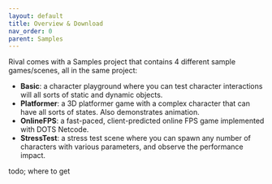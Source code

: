```yaml
---
layout: default
title: Overview & Download
nav_order: 0
parent: Samples
---
```


Rival comes with a Samples project that contains 4 different sample games/scenes, all in the same project:
- **Basic**: a character playground where you can test character interactions will all sorts of static and dynamic objects.
- **Platformer**: a 3D platformer game with a complex character that can have all sorts of states. Also demonstrates animation.
- **OnlineFPS**: a fast-paced, client-predicted online FPS game implemented with DOTS Netcode.
- **StressTest**: a stress test scene where you can spawn any number of characters with various parameters, and observe the performance impact.

todo; where to get
